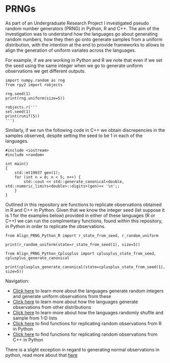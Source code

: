 # PRNGs

As part of an Undergraduate Research Project I investigated pseudo random number generators (PRNG) in Python, R and C++. The aim of the investigation was to understand how the languages go about generating random numbers, how they then go onto generate samples from a uniform distribution, with the intention at the end to provide frameworks to allows to align the generation of uniform variates across the languages. 

For example, if we are working in Python and R we note that even if we set the seed using the same integer when we go to generate uniform observations we get different outputs.

```
import numpy.random as rng
from rpy2 import robjects

rng.seed(1)
print(rng.uniform(size=5))

robjects.r('''
set.seed(1)
print(runif(5))
''')
```

Similarly, if we run the following code in C++ we obtain discrepencies in the samples observed, despite setting the seed to be $1$ in each of the languages.

```
#include <iostream>
#include <random>

int main()
{
	std::mt19937 gen(1);
	for (int n = 0; n < 5; n++) {
		std::cout << std::generate_canonical<double, std::numeric_limits<double>::digits>(gen)<< '\n';;
	}
}
```

Outlined in this repository are functions to replicate observations obtained in R and C++ in Python. Given that we know the integer seed (let suppose it is $1$ for the examples below) provided in either of these languages (R or C++) we can run the complmentary functions, found within this repository, in Python in order to replicate the observations. 
```
from Align_PRNG_Python_R import r_state_from_seed, r_random_uniform

print(r_random_uniform(state=r_state_from_seed(1), size=5))

from Align_PRNG_Python_Cplusplus import cplusplus_state_from_seed, cplusplus_generate_canonical

print(cplusplus_generate_canonical(state=cplusplus_state_from_seed(1), size=5))
```

Navigation:
- [Click here](https://github.com/ThomasWalker1/PRNGs/blob/main/Reports/Pseudo%20Random%20Number%20Generators%20in%20Python%2C%20R%20and%20C%2B%2B%20With%20Applications%20to%20Generating%20Uniform%20Variates.pdf) to learn more about the languages generate random integers and generate uniform observations from these
- [Click here](https://github.com/ThomasWalker1/PRNGs/blob/main/Reports/Generating%20Normal%20and%20Exponential%20Variates%20in%20Python%2C%20R%20and%20C%2B%2B.pdf) to learn more about how the languages generate observations from other distributions
- [Click here](https://github.com/ThomasWalker1/PRNGs/blob/main/Reports/Randomly%20Sampling%20and%20Shuffling%201-D%20lists%20in%20Python%20and%20R%20Report.pdf) to learn more about how the languages randomly shuflle and sample from 1-D lists
- [Click here](https://github.com/ThomasWalker1/PRNGs/blob/main/Code/Align_PRNG_Python_R.py) to find functions for replicating random observations from R in Python
- [Click here](https://github.com/ThomasWalker1/PRNGs/blob/main/Code/Align_PRNG_Python_Cplusplus.py) to find functions for replicating random observations from C++ in Python

There is a slight exception in regard to generating normal observations in python, read more about that [here](https://github.com/ThomasWalker1/PRNGs/blob/main/Reports/Generating%20Normal%20Variates%20in%20Python.pdf)
